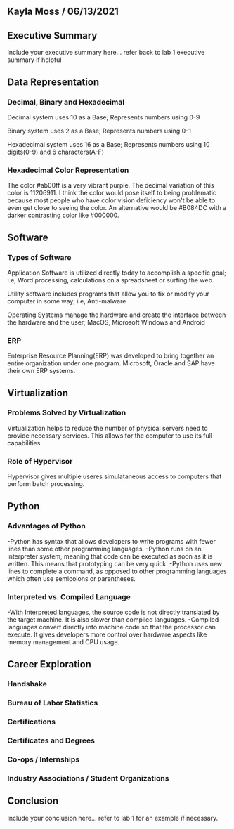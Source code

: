 ## Kayla Moss / 06/13/2021

## Executive Summary
Include your executive summary here... refer back to lab 1 executive summary if helpful

## Data Representation
### Decimal, Binary and Hexadecimal
Decimal system uses 10 as a Base; Represents numbers using 0-9

Binary system uses 2 as a Base; Represents numbers using 0-1

Hexadecimal system uses 16 as a Base;  Represents numbers using 10 digits(0-9) and 6 characters(A-F) 
### Hexadecimal Color Representation
The color #ab00ff is a very vibrant purple. The decimal variation of this color is 11206911. I think the color would pose itself to being problematic because most people who have color vision deficiency won't be able to even get close to seeing the color. An alternative would be #B084DC with a darker contrasting color like #000000.
## Software
### Types of Software
Application Software is utilized directly today to accomplish a specific goal; i.e, Word processing, calculations on a spreadsheet or surfing the web.

Utility software includes programs that allow you to fix or modify your computer in some way; i.e, Anti-malware

Operating Systems manage the hardware and create the interface between the hardware and the user; MacOS, Microsoft Windows and Android
### ERP
Enterprise Resource Planning(ERP) was developed to bring together an entire organization under one program. Microsoft, Oracle and SAP have their own ERP systems.
## Virtualization
### Problems Solved by Virtualization
Virtualization helps to reduce the number of physical servers need to provide necessary services. This allows for the computer to use its full capabilities. 
### Role of Hypervisor
Hypervisor gives multiple useres simulataneous access to computers that perform batch processing.
## Python
### Advantages of Python
-Python has syntax that allows developers to write programs with fewer lines than some other programming languages.
-Python runs on an interpreter system, meaning that code can be executed as soon as it is written. This means that prototyping can be very quick.
-Python uses new lines to complete a command, as opposed to other programming languages which often use semicolons or parentheses.
### Interpreted vs. Compiled Language
-With Interpreted languages, the source code is not directly translated by the target machine. It is also slower than compiled languages. 
-Compiled languages convert directly into machine code so that the processor can execute. It gives developers more control over hardware aspects like memory management and CPU usage. 
## Career Exploration
### Handshake
### Bureau of Labor Statistics
### Certifications
### Certificates and Degrees
### Co-ops / Internships
### Industry Associations / Student Organizations

## Conclusion
Include your conclusion here... refer to lab 1 for an example if necessary.
